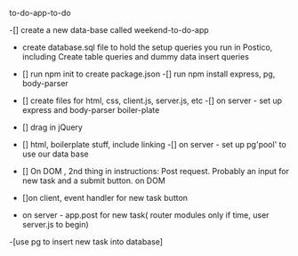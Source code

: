to-do-app-to-do

-[] create a new data-base called weekend-to-do-app

- create database.sql file to hold the setup queries you run in Postico, including Create table queries and dummy data insert queries

- [] run npm init to create package.json
-[] run npm install express, pg, body-parser
- [] create files for html, css, client.js, server.js, etc
-[] on server - set up express and body-parser boiler-plate
- [] drag in jQuery
- [] html, boilerplate stuff, include linking 
-[] on server - set up pg'pool' to use our data base

- [] On DOM , 2nd thing in instructions: Post request. Probably an input for new task and a submit button. on DOM

- []on client, event handler for new task button

- on server - app.post for new task( router modules only if time, user server.js to begin)

-[use pg to insert new task into database]
